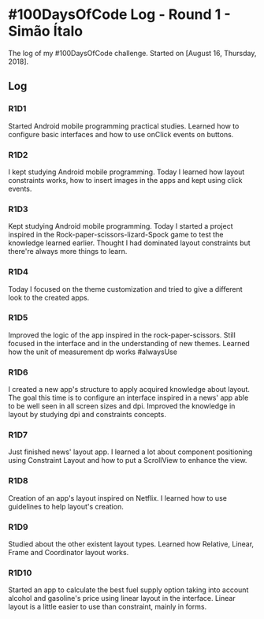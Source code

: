 # #100DaysOfCode Log - Round 1 - Simão Ítalo

The log of my #100DaysOfCode challenge. Started on [August 16, Thursday, 2018].

## Log

### R1D1

Started Android mobile programming practical studies. Learned how to configure basic interfaces and how to use onClick events on buttons.

### R1D2

I kept studying Android mobile programming. Today I learned how layout constraints works, how to insert images in the apps and kept using click events.

### R1D3

Kept studying Android mobile programming. Today I started a project inspired in the Rock-paper-scissors-lizard-Spock game to test the knowledge learned earlier. Thought I had dominated layout constraints but there're always more things to learn.

### R1D4

Today I focused on the theme customization and tried to give a different look to the created apps.

### R1D5

Improved the logic of the app inspired in the rock-paper-scissors. Still focused in the interface and in the understanding of new themes. Learned how the unit of measurement dp works #alwaysUse

### R1D6

I created a new app's structure to apply acquired knowledge about layout. The goal this time is to configure an interface inspired in a news' app able to be well seen in all screen sizes and dpi.
Improved the knowledge in layout by studying dpi and constraints concepts.

### R1D7

Just finished news' layout app. I learned a lot about component positioning using Constraint Layout and how to put a ScrollView to enhance the view.

### R1D8

Creation of an app's layout inspired on Netflix. I learned how to use guidelines to help layout's creation.

### R1D9

Studied about the other existent layout types. Learned how Relative, Linear, Frame and Coordinator layout works.

### R1D10

Started an app to calculate the best fuel supply option taking into account alcohol and gasoline's price using linear layout in the interface. Linear layout is a little easier to use than constraint, mainly in forms.